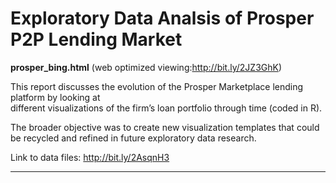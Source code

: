 # Exploratory Data Analsis of Prosper P2P Lending Market

**prosper_bing.html** (web optimized viewing:http://bit.ly/2JZ3GhK)

This report discusses the evolution of the Prosper Marketplace lending platform by looking at   
different visualizations of the firm’s loan portfolio through time (coded in R).  

The broader objective was to create new visualization templates that could be recycled and refined in 
future exploratory data research. 

Link to data files: http://bit.ly/2AsqnH3

<hr>
